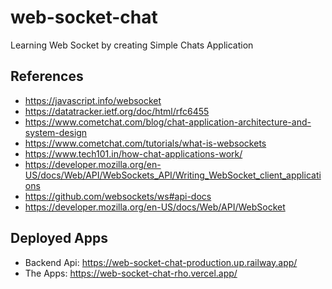 # web-socket-chat
Learning Web Socket by creating Simple Chats Application

## References
- https://javascript.info/websocket
- https://datatracker.ietf.org/doc/html/rfc6455
- https://www.cometchat.com/blog/chat-application-architecture-and-system-design
- https://www.cometchat.com/tutorials/what-is-websockets
- https://www.tech101.in/how-chat-applications-work/
- https://developer.mozilla.org/en-US/docs/Web/API/WebSockets_API/Writing_WebSocket_client_applications
- https://github.com/websockets/ws#api-docs
- https://developer.mozilla.org/en-US/docs/Web/API/WebSocket

## Deployed Apps
- Backend Api: https://web-socket-chat-production.up.railway.app/
- The Apps: https://web-socket-chat-rho.vercel.app/